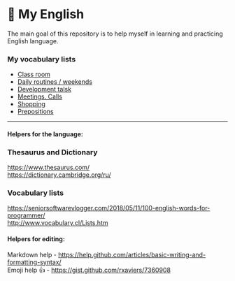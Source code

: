 # :closed_book: My English
The main goal of this repository is to help myself in learning and practicing English language.

### My vocabulary lists
- [Class room](https://github.com/Diligens/english/issues/1)
- [Daily routines / weekends](https://github.com/Diligens/english/issues/2)
- [Development talsk](https://github.com/Diligens/english/issues/3)
- [Meetings. Calls](https://github.com/Diligens/english/issues/4)
- [Shopping](https://github.com/Diligens/english/issues/5)
- [Prepositions](https://github.com/Diligens/english/issues/6)

-----------------------------------------------------------------------------------------------------------------
#### Helpers for the language:
### Thesaurus and Dictionary 
https://www.thesaurus.com/ \
https://dictionary.cambridge.org/ru/
### Vocabulary lists
https://seniorsoftwarevlogger.com/2018/05/11/100-english-words-for-programmer/ \
http://www.vocabulary.cl/Lists.htm

#### Helpers for editing:
Markdown help - https://help.github.com/articles/basic-writing-and-formatting-syntax/ \
Emoji help :thumbsup: - https://gist.github.com/rxaviers/7360908 
